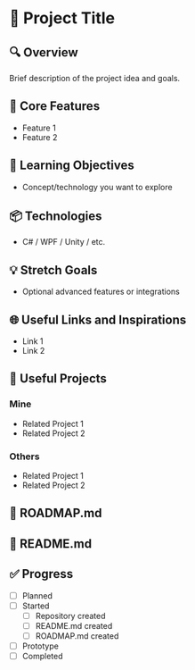 # 🧪 Project Title

## 🔍 Overview
Brief description of the project idea and goals.

## 🔧 Core Features
- Feature 1
- Feature 2

## 🧠 Learning Objectives
- Concept/technology you want to explore

## 📦 Technologies
- C# / WPF / Unity / etc.

## 💡 Stretch Goals
- Optional advanced features or integrations

## 🌐 Useful Links and Inspirations
- Link 1
- Link 2

## 🧩 Useful Projects
### Mine
- Related Project 1
- Related Project 2

### Others
- Related Project 1
- Related Project 2

## 📄 ROADMAP.md

## 📘 README.md

## ✅ Progress
- [ ] Planned
- [ ] Started
  - [ ] Repository created
  - [ ] README.md created
  - [ ] ROADMAP.md created
- [ ] Prototype
- [ ] Completed
